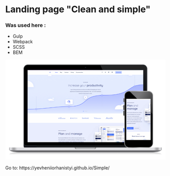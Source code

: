 # Landing page "Clean and simple"
### Was used here :
- Gulp
- Webpack
- SCSS
- BEM
<p>
  <img src="upload/preview-clean.png"/>
</p>
Go to: https://yevheniiorhanistyi.github.io/Simple/

